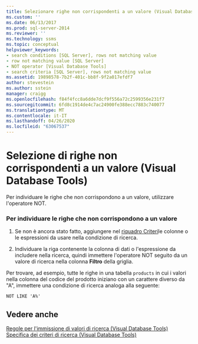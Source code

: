 ```yaml
---
title: Selezionare righe non corrispondenti a un valore (Visual Database Tools) | Microsoft Docs
ms.custom: ''
ms.date: 06/13/2017
ms.prod: sql-server-2014
ms.reviewer: ''
ms.technology: ssms
ms.topic: conceptual
helpviewer_keywords:
- search conditions [SQL Server], rows not matching value
- row not matching value [SQL Server]
- NOT operator [Visual Database Tools]
- search criteria [SQL Server], rows not matching value
ms.assetid: 19898578-7b2f-401c-bb8f-9f2a017efdf7
author: stevestein
ms.author: sstein
manager: craigg
ms.openlocfilehash: f84f4fcc8a6dde7dcf9f556a72c2599356e231f7
ms.sourcegitcommit: 6fd8c1914de4c7ac24900fe388ecc7883c740077
ms.translationtype: MT
ms.contentlocale: it-IT
ms.lasthandoff: 04/26/2020
ms.locfileid: "63067537"
---
```

# <a name="select-rows-that-do-not-match-a-value-visual-database-tools"></a>Selezione di righe non corrispondenti a un valore (Visual Database Tools)
  Per individuare le righe che non corrispondono a un valore, utilizzare l'operatore NOT.  
  
### <a name="to-find-rows-that-do-not-match-a-value"></a>Per individuare le righe che non corrispondono a un valore  
  
1.  Se non è ancora stato fatto, aggiungere nel [riquadro Criteri](visual-database-tools.md)le colonne o le espressioni da usare nella condizione di ricerca.  
  
2.  Individuare la riga contenente la colonna di dati o l'espressione da includere nella ricerca, quindi immettere l'operatore NOT seguito da un valore di ricerca nella colonna **Filtro** della griglia.  
  
 Per trovare, ad esempio, tutte le righe in una tabella `products` in cui i valori nella colonna del codice del prodotto iniziano con un carattere diverso da "A", immettere una condizione di ricerca analoga alla seguente:  
  
```  
NOT LIKE 'A%'  
```  
  
## <a name="see-also"></a>Vedere anche  
 [Regole per l'immissione di valori di ricerca &#40;Visual Database Tools&#41;](rules-for-entering-search-values-visual-database-tools.md)   
 [Specifica dei criteri di ricerca &#40;Visual Database Tools&#41;](specify-search-criteria-visual-database-tools.md)  
  
  
